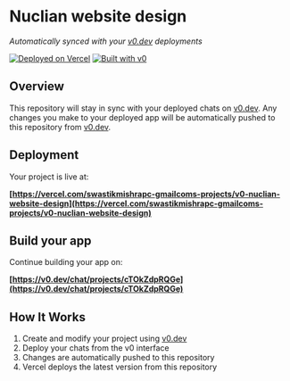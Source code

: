 # Nuclian website design

*Automatically synced with your [v0.dev](https://v0.dev) deployments*

[![Deployed on Vercel](https://img.shields.io/badge/Deployed%20on-Vercel-black?style=for-the-badge&logo=vercel)](https://vercel.com/swastikmishrapc-gmailcoms-projects/v0-nuclian-website-design)
[![Built with v0](https://img.shields.io/badge/Built%20with-v0.dev-black?style=for-the-badge)](https://v0.dev/chat/projects/cTOkZdpRQGe)

## Overview

This repository will stay in sync with your deployed chats on [v0.dev](https://v0.dev).
Any changes you make to your deployed app will be automatically pushed to this repository from [v0.dev](https://v0.dev).

## Deployment

Your project is live at:

**[https://vercel.com/swastikmishrapc-gmailcoms-projects/v0-nuclian-website-design](https://vercel.com/swastikmishrapc-gmailcoms-projects/v0-nuclian-website-design)**

## Build your app

Continue building your app on:

**[https://v0.dev/chat/projects/cTOkZdpRQGe](https://v0.dev/chat/projects/cTOkZdpRQGe)**

## How It Works

1. Create and modify your project using [v0.dev](https://v0.dev)
2. Deploy your chats from the v0 interface
3. Changes are automatically pushed to this repository
4. Vercel deploys the latest version from this repository